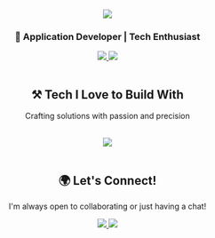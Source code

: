 <h1 align="center">
    <img src="https://readme-typing-svg.herokuapp.com/?font=Righteous&size=36&center=true&vCenter=true&width=500&height=70&duration=3500&lines=Hi+There!+👋;+It's+Jill+Dhandhukiya!;" />
</h1>

<h3 align="center">🌟 Application Developer | Tech Enthusiast</h3>

<div align="center">
    <a href="mailto:mail.jill@skiff.com">
        <img src="https://img.shields.io/badge/Gmail-333333?style=for-the-badge&logo=gmail&logoColor=red" />
    </a>
    <a href="https://www.linkedin.com/in/jilldhandhukiya/" target="_blank">
        <img src="https://img.shields.io/badge/LinkedIn-0077B5?style=for-the-badge&logo=linkedin&logoColor=white" />
    </a>
</div>
<br/>

<h2 align="center">⚒️ Tech I Love to Build With</h2>
<p align="center">Crafting solutions with passion and precision</p>
<br/>
<div align="center">
    <img src="https://skillicons.dev/icons?i=c,cpp,java,python,js,html,css,tailwind,nodejs,expressjs,react,nextjs,flask,github,aws,docker,figma,mysql,postgresql,mongodb,redis,firebase,flutter,solidity,go,dotnet,linux,nginx" />
</div>
<br/>

<h2 align="center">🌍 Let's Connect!</h2>
<p align="center">I'm always open to collaborating or just having a chat!</p>
<div align="center">
    <a href="mailto:mail.jill@skiff.com">
        <img src="https://img.shields.io/badge/Gmail-333333?style=for-the-badge&logo=gmail&logoColor=red" />
    </a>
    <a href="https://www.linkedin.com/in/jilldhandhukiya/" target="_blank">
        <img src="https://img.shields.io/badge/LinkedIn-0077B5?style=for-the-badge&logo=linkedin&logoColor=white" />
    </a>
</div>
